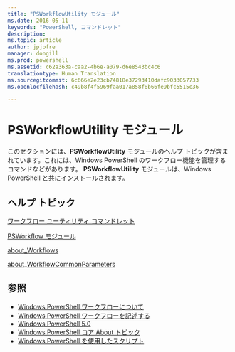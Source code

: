 ```yaml
---
title: "PSWorkflowUtility モジュール"
ms.date: 2016-05-11
keywords: "PowerShell, コマンドレット"
description: 
ms.topic: article
author: jpjofre
manager: dongill
ms.prod: powershell
ms.assetid: c62a363a-caa2-4b6e-a079-d6e8543bc4c6
translationtype: Human Translation
ms.sourcegitcommit: 6c666e2e23cb74818e37293410dafc9033057733
ms.openlocfilehash: c49b8f4f5969faa017a858f8b66fe9bfc5515c36

---
```


# PSWorkflowUtility モジュール
このセクションには、**PSWorkflowUtility** モジュールのヘルプ トピックが含まれています。これには、Windows PowerShell のワークフロー機能を管理するコマンドなどがあります。 **PSWorkflowUtility** モジュールは、Windows PowerShell と共にインストールされます。

## ヘルプ トピック
[ワークフロー ユーティリティ コマンドレット](http://go.microsoft.com/fwlink/?LinkId=254141)

[PSWorkflow モジュール](PSWorkflow-Module.md)

[about_Workflows](https://technet.microsoft.com/en-us/library/f2897bdd-1b9d-4679-8b19-09840bd40a22)

[about_WorkflowCommonParameters](https://technet.microsoft.com/en-us/library/119f968e-618e-439c-b76c-cdd17e6df27c)

## 参照
- [Windows PowerShell ワークフローについて](https://technet.microsoft.com/en-us/library/jj134242.aspx)
- [Windows PowerShell ワークフローを記述する](https://technet.microsoft.com/en-us/library/jj574157.aspx)
- [Windows PowerShell 5.0](../core-modules/Windows-PowerShell-5.0.md)
- [Windows PowerShell コア About トピック](../core-modules/Windows-PowerShell-Core-About-Topics.md)
- [Windows PowerShell を使用したスクリプト](../../getting-started/fundamental/Scripting-with-Windows-PowerShell.md)




<!--HONumber=Oct16_HO3-->


